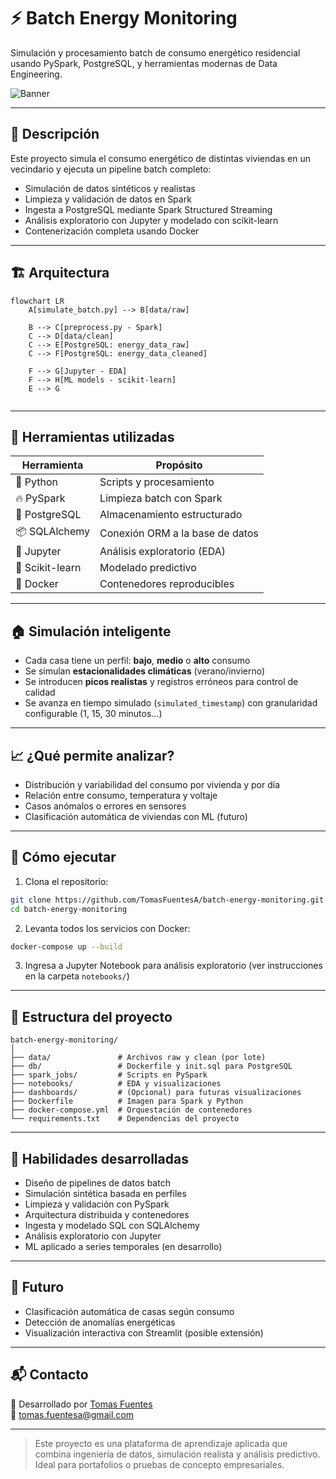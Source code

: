 
# ⚡ Batch Energy Monitoring

Simulación y procesamiento batch de consumo energético residencial usando PySpark, PostgreSQL, y herramientas modernas de Data Engineering.

![Banner](https://raw.githubusercontent.com/TomasFuentesA/batch-energy-monitoring/main/assets/banner_energy.gif)

---

## 📌 Descripción

Este proyecto simula el consumo energético de distintas viviendas en un vecindario y ejecuta un pipeline batch completo:

- Simulación de datos sintéticos y realistas
- Limpieza y validación de datos en Spark
- Ingesta a PostgreSQL mediante Spark Structured Streaming
- Análisis exploratorio con Jupyter y modelado con scikit-learn
- Contenerización completa usando Docker

---

## 🏗️ Arquitectura

```mermaid
flowchart LR
    A[simulate_batch.py] --> B[data/raw]

    B --> C[preprocess.py - Spark]
    C --> D[data/clean]
    C --> E[PostgreSQL: energy_data_raw]
    C --> F[PostgreSQL: energy_data_cleaned]

    F --> G[Jupyter - EDA]
    F --> H[ML models - scikit-learn]
    E --> G


```

---

## 🔧 Herramientas utilizadas

| Herramienta     | Propósito                          |
|------------------|-----------------------------------|
| 🐍 Python         | Scripts y procesamiento            |
| 🔥 PySpark        | Limpieza batch con Spark          |
| 🐘 PostgreSQL     | Almacenamiento estructurado       |
| 📦 SQLAlchemy     | Conexión ORM a la base de datos   |
| 📓 Jupyter        | Análisis exploratorio (EDA)       |
| 🧪 Scikit-learn   | Modelado predictivo               |
| 🐳 Docker         | Contenedores reproducibles        |

---

## 🏠 Simulación inteligente

- Cada casa tiene un perfil: **bajo**, **medio** o **alto** consumo
- Se simulan **estacionalidades climáticas** (verano/invierno)
- Se introducen **picos realistas** y registros erróneos para control de calidad
- Se avanza en tiempo simulado (`simulated_timestamp`) con granularidad configurable (1, 15, 30 minutos...)

---

## 📈 ¿Qué permite analizar?

- Distribución y variabilidad del consumo por vivienda y por día
- Relación entre consumo, temperatura y voltaje
- Casos anómalos o errores en sensores
- Clasificación automática de viviendas con ML (futuro)

---

## 🚀 Cómo ejecutar

1. Clona el repositorio:

```bash
git clone https://github.com/TomasFuentesA/batch-energy-monitoring.git
cd batch-energy-monitoring
```

2. Levanta todos los servicios con Docker:

```bash
docker-compose up --build
```

3. Ingresa a Jupyter Notebook para análisis exploratorio (ver instrucciones en la carpeta `notebooks/`)

---

## 📂 Estructura del proyecto

```
batch-energy-monitoring/
│
├── data/               # Archivos raw y clean (por lote)
├── db/                 # Dockerfile y init.sql para PostgreSQL
├── spark_jobs/         # Scripts en PySpark
├── notebooks/          # EDA y visualizaciones
├── dashboards/         # (Opcional) para futuras visualizaciones
├── Dockerfile          # Imagen para Spark y Python
├── docker-compose.yml  # Orquestación de contenedores
└── requirements.txt    # Dependencias del proyecto
```

---

## 🌟 Habilidades desarrolladas

- Diseño de pipelines de datos batch
- Simulación sintética basada en perfiles
- Limpieza y validación con PySpark
- Arquitectura distribuida y contenedores
- Ingesta y modelado SQL con SQLAlchemy
- Análisis exploratorio con Jupyter
- ML aplicado a series temporales (en desarrollo)

---

## 🧠 Futuro

- Clasificación automática de casas según consumo
- Detección de anomalías energéticas
- Visualización interactiva con Streamlit (posible extensión)

---

## 📬 Contacto

👤 Desarrollado por [Tomas Fuentes](https://github.com/TomasFuentesA)  
📧 tomas.fuentesa@gmail.com

---

> Este proyecto es una plataforma de aprendizaje aplicada que combina ingeniería de datos, simulación realista y análisis predictivo. Ideal para portafolios o pruebas de concepto empresariales.
